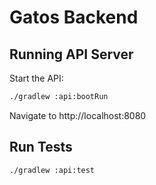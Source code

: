 # Gatos Backend

## Running API Server

Start the API:

```bash
./gradlew :api:bootRun
```

Navigate to http://localhost:8080

## Run Tests

```bash
./gradlew :api:test
```

